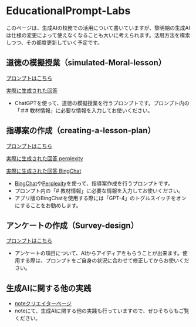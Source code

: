 # EducationalPrompt-Labs
このページは、⽣成AIの校務での活⽤について書いていますが、黎明期の生成AIは仕様の変更によって使えなくなることも大いに考えられます。活用方法を模索しつつ、その都度更新していく予定です。

## 道徳の模擬授業（simulated-Moral-lesson）
[プロンプトはこちら](https://github.com/atariryuma/EducationalPrompt-Labs/blob/main/simulated-Moral-lesson)

[実際に生成された回答](https://chat.openai.com/share/efe3fd4d-4b0d-42a3-9ddd-033af2b4b113)
* ChatGPTを使って、道徳の模擬授業を行うプロンプトです。プロンプト内の「＃# 教材情報」に必要な情報を入力してお使いください。

## 指導案の作成（creating-a-lesson-plan）
[プロンプトはこちら](https://github.com/atariryuma/EducationalPrompt-Labs/blob/main/Creating-a-lesson-plan)

[実際に生成された回答 perplexity](https://www.perplexity.ai/search/86075de6-a9fd-44b5-8f43-24336ac3a3c9?s=c)

[実際に生成された回答 BingChat](https://sl.bing.net/e6s7KJG7pZI)
* [BingChat](https://www.bing.com/search?q=Bing+AI&showconv=1&FORM=hpcodx)や[Perplexity](https://www.perplexity.ai/)を使って、指導案作成を行うプロンプトです。
* プロンプト内の「# 教材情報」に必要な情報を入力してお使いください。
* アプリ版のBingChatを使用する際には「GPT-4」のトグルスイッチをオンにすることをお勧めします。

## アンケートの作成（Survey-design）
[プロンプトはこちら](https://github.com/atariryuma/EducationalPrompt-Labs/blob/main/Survey-design)
* アンケートの項目について、AIからアイディアをもらうことが出来ます。使用する際は、プロンプトをご自身の状況に合わせて修正してからお使いください。

## 生成AIに関する他の実践
* [noteクリエイターページ](https://note.com/atari_ryuma/)
* noteにて、生成AIに関する他の実践も行っていますので、ぜひそちらもご覧ください。
